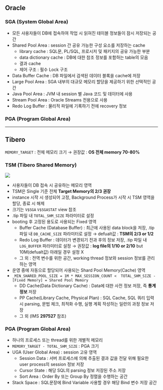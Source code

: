 ## Oracle
### SGA (System Global Area)
- 모든 사용자들이 DB에 접속하여 작업 시 읽혀진 테이블 정보들이 잠시 저장되는 공간
- Shared Pool Area : session 간 공유 가능한 구성 요소를 저장하는 cache
  - library cache : SQL문, PL/SQL, 프로시저 및 패키지의 공유 가능한 부분
  - data dictionary cache : DB에 대한 참조 정보를 포함하는 table의 모음
  - 결과 cache
  - 제어 구조 :  필수 Lock 구조
- Data Buffer Cache : DB 파일에서 검색된 데이터 블록을 cache에 저장
- Large Pool Area : SGA 내부의 대규모 메모리 할당을 제공하기 위한 선택적인 공간
- Java Pool Area : JVM 내 session 별 Java 코드 및 데이터에 사용
- Stream Pool Area : Oracle Streams 전용으로 사용
- Redo Log Buffer : 물리적 파일에 기록하기 전에 recovery 정보
### PGA (Program Global Area)

---
## Tibero
`MEMORY_TARGET` : 전체 메모리 크기 → 권장값 : **OS 전체 memory 70-80%**
### TSM (Tibero Shared Memory)
![](https://prod-files-secure.s3.us-west-2.amazonaws.com/2e9f035b-3bba-4ce1-902b-03e8e4545fa2/50e74659-9cf4-4d7e-a1bb-37b94051050d/3.1_TSM.png?X-Amz-Algorithm=AWS4-HMAC-SHA256&X-Amz-Content-Sha256=UNSIGNED-PAYLOAD&X-Amz-Credential=ASIAZI2LB466VKC3FSN4%2F20250828%2Fus-west-2%2Fs3%2Faws4_request&X-Amz-Date=20250828T033345Z&X-Amz-Expires=3600&X-Amz-Security-Token=IQoJb3JpZ2luX2VjEEMaCXVzLXdlc3QtMiJHMEUCIGfr8DPh7ysQZFtWv5Esd2nQA0v7kaIM3CUIkHBE%2BLJqAiEAjVZVHj8aS4PbLW26jc2ptQCXj%2F2M0Kk642Xf%2F2sbewMqiAQInP%2F%2F%2F%2F%2F%2F%2F%2F%2F%2FARAAGgw2Mzc0MjMxODM4MDUiDBykP2fO%2Fyl3UmbPOircA8wtZGZ6aSk7B24F1d1TjYucnGXK9FbvHF%2F6OAJ7ZSR%2BkCTFVeOb8024KwED3vwJOSzj3rXXWMFLVCFWlfcOjqa7%2BG%2FR73aXfx8%2BMkbJ3cXCdZZxPzyD7ptG9gLEAqWDLXcVu5inAqFb6aQ%2FQrh8Jj4Rvr1OXyaEuTIN1P4lD64kxLkHdIvNNl6om%2Bl62JlKvW7ErkCJl7x8GKFRKPuVwIQtNHD5B4xDfffnupcxbLu0YIF%2Bba1ncqO9ETO4eF7K%2FHNkgMMuroIUOTaabClET1KbT%2FWEgFIiI2w4nO8gLb%2B4w3Btt1LWovyTe6QhP%2BVE23GjHPJQlJ%2BdTo17h9N8q30ZZZ0EUOphzC2jnpn7wUrb5x3yZE8zCr5QljmHbQPYo9ZQQRnMzI5nj0DJk83nH5C8%2B9ft%2Ba0pTuUc0qTCyha1kmPqoHrygOJYFL5bMJKqNuV2KHpKHeakHgpEZqH0sTZQwBbkW%2F7HUPvma%2FVqHMQktXB4fQzJAFJlEt5gwN3WIj6kCMQq1%2FqjpZpcxEkMndrLfgYTMXsLdmuy5%2FkXEAej519Fbdcx9%2FlrEDqEOAQjIrnl5K2lbcn1OHkQYsoIFAPn3j4hQlK%2FS7LrvqX6HnizeZeY%2BVIWJtbBvbQ%2FMOSLv8UGOqUBr1E17rlS1PTvsSOubUDARvfAXE%2BPzIH132gCBtz2jT1qd%2BP6aUMsceffTm3yfVqndGBBFTpySeadL%2FhhHs%2F7IskUQcCCrYTEUmWYMsmSHYJh17MC63BaT4b7kG8BvNZCscwujRwbKbZeAYZWu0C%2BfCHbNQphrcZ2dw1nj4M%2BfeUri%2F3jr5oLav8l68lAG7tYQ5hhN5MB1MXXoGE3IqnhkAkw%2Fqkm&X-Amz-Signature=356e2b64db1625d09bb0d275a0daa7f2582a4857b605dbbec3578cd169a8321d&X-Amz-SignedHeaders=host&x-amz-checksum-mode=ENABLED&x-id=GetObject)
- 사용자들이 DB 접속 시 공유하는 메모리 영역
- TSM은 Single 기준 전체 **Target Memory의 2/3 권장**
- instance 시작 시 생성되어 고정, Background Process가 시작 시 TSM 영역을 할당, 종료 시 해제
- 크기는 `V$SGA` `V$SGASTAT` view 참조
- .tip 파일 내 `TOTAL_SHM_SIZE` 파라미터로 설정
- booting 후 고정된 용도로 사용되는 Fixed 영역
  - Buffer Cache (Database Buffer) : 최근에 사용된 data block을 저장, .tip 파일 내 `DB_CACHE_SIZE` 파라미터로 설정 → defualt값 : **TSM의 2/3 or 1/2**
  - Redo Log Buffer : 데이터가 변경되기 전과 후의 정보 저장, .tip 파일 내 `LOG_BUFFER` 파라미터로 설정 → 권장값 : **log file의 1/10 or 2/10** but 10M(defualt값) 아래일 경우 설정 X
  - 그 외 : 전역 변수를 위한 공간, working thread 정보와 session 정보를 관리하는 영역
- 운영 중에 자동으로 할당되어 사용되는 Shard Pool Memory(Cache) 영역
- `_MIN_SHARED_POOL_SIZE = 1M * MAX_SESSION_COUNT <  TOTAL_SHM_SIZE - [Fixed Memory] = Shared Pool Memory`
  - DD Cache(Data Dictionary Cache) : Data에 대한 사전 정보 저장, 즉 **통계정보** 저장 
  - PP Cache(Library Cache, Physical Plan) : SQL Cache, SQL 쿼리 입력 시 parsing, 문법 체크, 최적화 수행, 실행 계획 작성하는 일련의 과정 정보 저장
  - 그 외  (IMS **297527** 참조)
### PGA (Program Global Area)
- 하나의 프로세스 또는 thread를 위한 개별적 메모리
- `MEMORY_TARGET - TOTAL_SHM_SIZE` : PGA 크기
- UGA (User Global Area) : session 고유 영역
  - Session Data : 서버 프로세스에 의해 추출된 결과 값을 전달 위해 필요한 user process의 session 정보 저장
  - Cursor State : 해당 SQL의 parsing 정보 저장된 주소 저장
  - Sort Area : Order By 또는 Group By 정렬을 수행하는 공간
- Stack Space : SQL문장에 Bind Variable 사용할 경우 해당 Bind 변수 저장 공간

